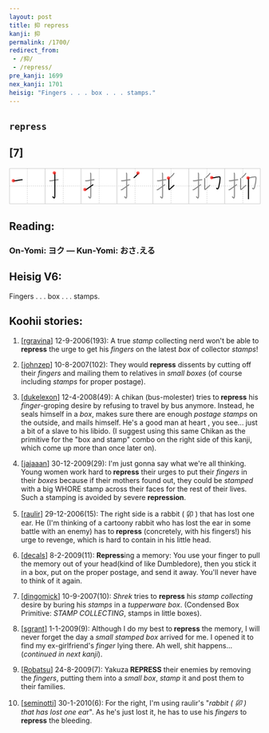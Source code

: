 ```yaml
---
layout: post
title: 抑 repress
kanji: 抑
permalink: /1700/
redirect_from:
 - /抑/
 - /repress/
pre_kanji: 1699
nex_kanji: 1701
heisig: "Fingers . . . box . . . stamps."
---
```


## `repress`

## [7]

<div class="stroke"><img src="../images/E68A91.png" /></div>

## Reading:

### On-Yomi: ヨク &mdash; Kun-Yomi: おさ.える

## Heisig V6:

Fingers . . . box . . . stamps.

## Koohii stories:

1) [<a href="http://kanji.koohii.com/profile/rgravina">rgravina</a>] 12-9-2006(193): A true <em>stamp</em> collecting nerd won&#039;t be able to<strong> repress</strong> the urge to get his <em>fingers</em> on the latest <em>box</em> of collector <em>stamps</em>!

2) [<a href="http://kanji.koohii.com/profile/johnzep">johnzep</a>] 10-8-2007(102): They would <strong>repress</strong> dissents by cutting off their <em>fingers</em> and mailing them to relatives in <em>small boxes</em> (of course including <em>stamps</em> for proper postage).

3) [<a href="http://kanji.koohii.com/profile/dukelexon">dukelexon</a>] 12-4-2008(49): A chikan (bus-molester) tries to<strong> repress</strong> his <em>finger</em>-groping desire by refusing to travel by bus anymore. Instead, he seals himself in a <em>box</em>, makes sure there are enough <em>postage stamps</em> on the outside, and mails himself. He&#039;s a good man at heart , you see... just a bit of a slave to his libido. (I suggest using this same Chikan as the primitive for the &quot;box and stamp&quot; combo on the right side of this kanji, which come up more than once later on).

4) [<a href="http://kanji.koohii.com/profile/jajaaan">jajaaan</a>] 30-12-2009(29): I&#039;m just gonna say what we&#039;re all thinking. Young women work hard to<strong> repress</strong> their urges to put their <em>fingers</em> in their <em>boxes</em> because if their mothers found out, they could be <em>stamped</em> with a big WHORE stamp across their faces for the rest of their lives. Such a stamping is avoided by severe <strong>repression</strong>.

5) [<a href="http://kanji.koohii.com/profile/raulir">raulir</a>] 29-12-2006(15): The right side is a rabbit ( 卯 ) that has lost one ear. He (I&#039;m thinking of a cartoony rabbit who has lost the ear in some battle with an enemy) has to<strong> repress</strong> (concretely, with his fingers!) his urge to revenge, which is hard to contain in his little head.

6) [<a href="http://kanji.koohii.com/profile/decals">decals</a>] 8-2-2009(11): <strong>Repress</strong>ing a memory: You use your finger to pull the memory out of your head(kind of like Dumbledore), then you stick it in a box, put on the proper postage, and send it away. You&#039;ll never have to think of it again.

7) [<a href="http://kanji.koohii.com/profile/dingomick">dingomick</a>] 10-9-2007(10): <em>Shrek</em> tries to <strong>repress</strong> his <em>stamp collecting</em> desire by buring his <em>stamps</em> in a <em>tupperware box</em>. (Condensed Box Primitive: <em>STAMP COLLECTING</em>, stamps in little boxes).

8) [<a href="http://kanji.koohii.com/profile/sgrant">sgrant</a>] 1-1-2009(9): Although I do my best to<strong> repress</strong> the memory, I will never forget the day a <em>small stamped box</em> arrived for me. I opened it to find my ex-girlfriend&#039;s <em>finger</em> lying there. Ah well, shit happens... (<em>continued in next kanji</em>).

9) [<a href="http://kanji.koohii.com/profile/Robatsu">Robatsu</a>] 24-8-2009(7): Yakuza<strong> REPRESS</strong> their enemies by removing the <em>fingers</em>, putting them into a <em>small box</em>, <em>stamp</em> it and post them to their families.

10) [<a href="http://kanji.koohii.com/profile/seminotti">seminotti</a>] 30-1-2010(6): For the right, I&#039;m using raulir&#039;s &quot;<em>rabbit ( 卯 ) that has lost one ea</em>r&quot;. As he&#039;s just lost it, he has to use his <em>fingers</em> to<strong> repress</strong> the bleeding.

